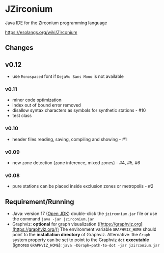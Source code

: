 # JZirconium

Java IDE for the Zirconium programming language

https://esolangs.org/wiki/Zirconium



## Changes

## v0.12

* use `Monospaced` font if `DejaVu Sans Mono` is not available

### v0.11

* minor code optimization
* index out of bound error removed
* disallow syntax characters as symbols for synthetic stations - #10
* test class

### v0.10

* header files reading, saving, compiling and showing - #1

### v0.09

* new zone detection (zone inference, mixed zones) - #4, #5, #6

### v0.08

* pure stations can be placed inside exclusion zones or metropolis - #2



## Requirement/Running

* Java: version 17 ([Open JDK](http://openjdk.java.net/))
  double-click the `jzirconium.jar` file or use the command 
  `java -jar jzirconium.jar` 
* Graphviz: **optional** for graph visualization ([https://graphviz.org](https://graphviz.org/))
  The environment variable `GRAPHVIZ_HOME` should point to the **installation directory** of Graphviz.
  Alternative: the `Graph` system property can be set to point to the Graphviz `dot` **executable** (ignores `GRAPHVIZ_HOME`): 
  `java -DGraph=path-to-dot -jar jzirconium.jar`

